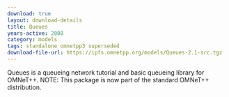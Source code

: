 ```yaml
---
download: true
layout: download-details
title: Queues
years-active: 2008
category: models
tags: standalone omnetpp3 superseded
download-file-url: https://ipfs.omnetpp.org/models/Queues-2.1-src.tgz
---
```


Queues is a queueing network tutorial and basic queueing library for OMNeT++.
NOTE: This package is now part of the standard OMNeT++ distribution.

